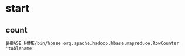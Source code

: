 # start

## count

```
$HBASE_HOME/bin/hbase org.apache.hadoop.hbase.mapreduce.RowCounter 'tablename'
```